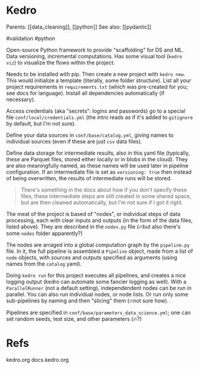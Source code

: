 # Kedro

Parents: [[data_cleaning]], [[python]]
See also: [[pydantic]]

#validation #python


Open-source Python framework to provide "scaffolding" for DS and ML. Data versioning, incremental computations. Has some visual tool (`kedro viz`) to visualize the flows within the project.

Needs to be installed with pip. Then create a new project with `kedro new`. This would initialize a template (literally, some folder structure). List all your project requirements in `requirements.txt` (which was pre-created for you; see docs for language). Install all dependencies automatically (if necessary).

Access credentials (aka "secrets": logins and passwords) go to a special file `conf/local/credentials.yml` (the intro reads as if it's added to `gitignore` by default, but I'm not sure).

Define your data sources in `conf/base/catalog.yml`, giving names to individual sources (even if these are just `csv` data files).

Define data storage for intermediate results, also in this yaml file (typically, these are Parquet files, stored either locally or in blobs in the cloud). They are also meaningfully named, as these names will be used later in pipeline configuration. If an intermediate file is set as `versioning: true` then instead of being overwritten, the results of intermediate runs will be stored.

> There's something in the docs about how if you don't specify these files, these intermediate steps are still created in some shared space, but are then cleaned automatically, but I'm not sure if I got it right.

The meat of the project is based of "nodes", or individual steps of data processing, each with clear inputs and outputs (in the form of the data files, listed above). They are described in the `nodes.py` file (🔥but also there's some `nodes` folder apparently?)

The nodes are arraged into a global computation graph by the `pipeline.py` file. In it, the full pipeline is assembled a `Pipeline` object, made from a list of `node` objects, with sources and outputs specified as arguments (using names from the `catalog` yaml).

Doing `kedro run` for this project executes all pipelines, and creates a nice logging output (kedro can automate some fancier logging as well). With a `ParallelRunner` (not a default setting), independendent nodes can be run in parallel. You can also run individual nodes, or node lists. Or run only some sub-pipelines by naming and then "slicing" them (🔥not sure how).

Pipelines are specified in `conf/base/parameters_data_science.yml`; one can set random seeds, test size, and other parameters (🔥?)

# Refs

kedro.org
docs.kedro.org

